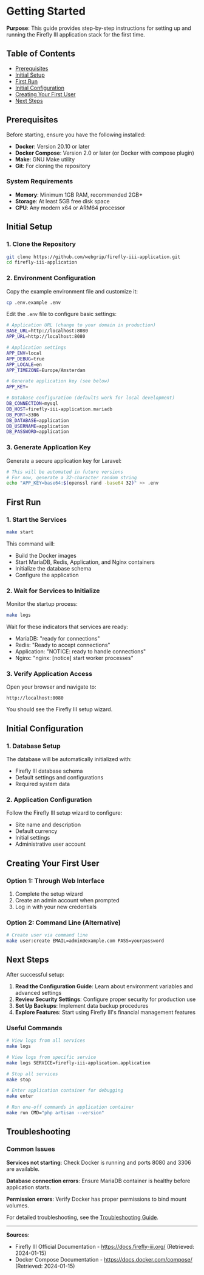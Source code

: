 # Getting Started

**Purpose**: This guide provides step-by-step instructions for setting up and running the Firefly III application stack for the first time.

## Table of Contents

- [Prerequisites](#prerequisites)
- [Initial Setup](#initial-setup)
- [First Run](#first-run)
- [Initial Configuration](#initial-configuration)
- [Creating Your First User](#creating-your-first-user)
- [Next Steps](#next-steps)

## Prerequisites

Before starting, ensure you have the following installed:

- **Docker**: Version 20.10 or later
- **Docker Compose**: Version 2.0 or later (or Docker with compose plugin)
- **Make**: GNU Make utility
- **Git**: For cloning the repository

### System Requirements

- **Memory**: Minimum 1GB RAM, recommended 2GB+
- **Storage**: At least 5GB free disk space
- **CPU**: Any modern x64 or ARM64 processor

## Initial Setup

### 1. Clone the Repository

```bash
git clone https://github.com/webgrip/firefly-iii-application.git
cd firefly-iii-application
```

### 2. Environment Configuration

Copy the example environment file and customize it:

```bash
cp .env.example .env
```

Edit the `.env` file to configure basic settings:

```bash
# Application URL (change to your domain in production)
BASE_URL=http://localhost:8080
APP_URL=http://localhost:8080

# Application settings
APP_ENV=local
APP_DEBUG=true
APP_LOCALE=en
APP_TIMEZONE=Europe/Amsterdam

# Generate application key (see below)
APP_KEY=

# Database configuration (defaults work for local development)
DB_CONNECTION=mysql
DB_HOST=firefly-iii-application.mariadb
DB_PORT=3306
DB_DATABASE=application
DB_USERNAME=application
DB_PASSWORD=application
```

### 3. Generate Application Key

Generate a secure application key for Laravel:

```bash
# This will be automated in future versions
# For now, generate a 32-character random string
echo "APP_KEY=base64:$(openssl rand -base64 32)" >> .env
```

## First Run

### 1. Start the Services

```bash
make start
```

This command will:
- Build the Docker images
- Start MariaDB, Redis, Application, and Nginx containers
- Initialize the database schema
- Configure the application

### 2. Wait for Services to Initialize

Monitor the startup process:

```bash
make logs
```

Wait for these indicators that services are ready:
- MariaDB: "ready for connections"
- Redis: "Ready to accept connections"
- Application: "NOTICE: ready to handle connections"
- Nginx: "nginx: [notice] start worker processes"

### 3. Verify Application Access

Open your browser and navigate to:
```
http://localhost:8080
```

You should see the Firefly III setup wizard.

## Initial Configuration

### 1. Database Setup

The database will be automatically initialized with:
- Firefly III database schema
- Default settings and configurations
- Required system data

### 2. Application Configuration

Follow the Firefly III setup wizard to configure:
- Site name and description
- Default currency
- Initial settings
- Administrative user account

## Creating Your First User

### Option 1: Through Web Interface

1. Complete the setup wizard
2. Create an admin account when prompted
3. Log in with your new credentials

### Option 2: Command Line (Alternative)

```bash
# Create user via command line
make user:create EMAIL=admin@example.com PASS=yourpassword
```

## Next Steps

After successful setup:

1. **Read the Configuration Guide**: Learn about environment variables and advanced settings
2. **Review Security Settings**: Configure proper security for production use
3. **Set Up Backups**: Implement data backup procedures
4. **Explore Features**: Start using Firefly III's financial management features

### Useful Commands

```bash
# View logs from all services
make logs

# View logs from specific service
make logs SERVICE=firefly-iii-application.application

# Stop all services
make stop

# Enter application container for debugging
make enter

# Run one-off commands in application container
make run CMD="php artisan --version"
```

## Troubleshooting

### Common Issues

**Services not starting**: Check Docker is running and ports 8080 and 3306 are available.

**Database connection errors**: Ensure MariaDB container is healthy before application starts.

**Permission errors**: Verify Docker has proper permissions to bind mount volumes.

For detailed troubleshooting, see the [Troubleshooting Guide](troubleshooting.md).

---

**Sources**:
- Firefly III Official Documentation - https://docs.firefly-iii.org/ (Retrieved: 2024-01-15)
- Docker Compose Documentation - https://docs.docker.com/compose/ (Retrieved: 2024-01-15)